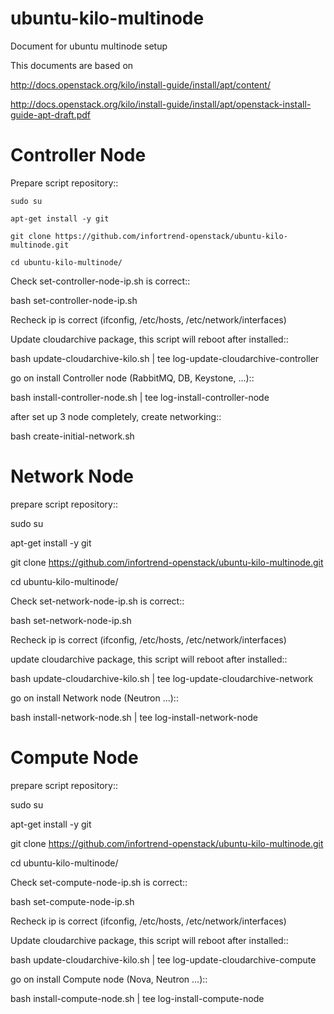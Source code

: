 # ubuntu-kilo-multinode
Document for ubuntu multinode setup

This documents are based on 

http://docs.openstack.org/kilo/install-guide/install/apt/content/

http://docs.openstack.org/kilo/install-guide/install/apt/openstack-install-guide-apt-draft.pdf

Controller Node
===============
Prepare script repository::

	sudo su

	apt-get install -y git 

	git clone https://github.com/infortrend-openstack/ubuntu-kilo-multinode.git 

	cd ubuntu-kilo-multinode/


Check set-controller-node-ip.sh is correct::

  bash set-controller-node-ip.sh

Recheck ip is correct (ifconfig, /etc/hosts, /etc/network/interfaces)

Update cloudarchive package, this script will reboot after installed::

  bash update-cloudarchive-kilo.sh | tee log-update-cloudarchive-controller

go on install Controller node (RabbitMQ, DB, Keystone, ...)::

  bash install-controller-node.sh | tee log-install-controller-node

after set up 3 node completely, create networking::

  bash create-initial-network.sh


Network Node
============

prepare script repository::

  sudo su

  apt-get install -y git 

  git clone https://github.com/infortrend-openstack/ubuntu-kilo-multinode.git 

  cd ubuntu-kilo-multinode/

Check set-network-node-ip.sh is correct::

  bash set-network-node-ip.sh

Recheck ip is correct (ifconfig, /etc/hosts, /etc/network/interfaces)

update cloudarchive package, this script will reboot after installed::

  bash update-cloudarchive-kilo.sh | tee log-update-cloudarchive-network

go on install Network node (Neutron ...)::

  bash install-network-node.sh | tee log-install-network-node



Compute Node
============
prepare script repository::

  sudo su

  apt-get install -y git 

  git clone https://github.com/infortrend-openstack/ubuntu-kilo-multinode.git 

  cd ubuntu-kilo-multinode/

Check set-compute-node-ip.sh is correct::

  bash set-compute-node-ip.sh

Recheck ip is correct (ifconfig, /etc/hosts, /etc/network/interfaces)

Update cloudarchive package, this script will reboot after installed::

  bash update-cloudarchive-kilo.sh | tee log-update-cloudarchive-compute

go on install Compute node (Nova, Neutron ...)::

  bash install-compute-node.sh | tee log-install-compute-node

